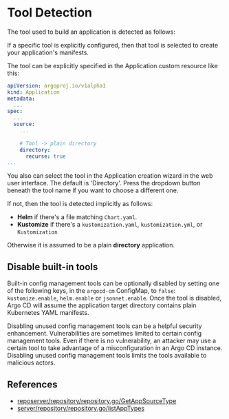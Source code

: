 # Tool Detection

The tool used to build an application is detected as follows:

If a specific tool is explicitly configured, then that tool is selected to create your application's manifests.

The tool can be explicitly specified in the Application custom resource like this:
```yaml
apiVersion: argoproj.io/v1alpha1
kind: Application
metadata:
  ...
spec:
  ...
  source:
    ...
    
    # Tool -> plain directory
    directory:
      recurse: true
...
```

You also can select the tool in the Application creation wizard in the web user interface. The default is 'Directory'. Press the dropdown button beneath the tool name if you want to choose a different one.


If not, then the tool is detected implicitly as follows:

* **Helm** if there's a file matching `Chart.yaml`. 
* **Kustomize** if there's a `kustomization.yaml`, `kustomization.yml`, or `Kustomization`

Otherwise it is assumed to be a plain **directory** application. 

## Disable built-in tools

Built-in config management tools can be optionally disabled by setting one of the following
keys, in the `argocd-cm` ConfigMap, to `false`: `kustomize.enable`, `helm.enable` or `jsonnet.enable`. Once the
tool is disabled, Argo CD will assume the application target directory contains plain Kubernetes YAML manifests.

Disabling unused config management tools can be a helpful security enhancement. Vulnerabilities are sometimes limited to certain config management tools. Even if there is no vulnerability, an attacker may use a certain tool to take advantage of a misconfiguration in an Argo CD instance. Disabling unused config management tools limits the tools available to malicious actors.

## References

* [reposerver/repository/repository.go/GetAppSourceType](https://github.com/argoproj/argo-cd/blob/master/reposerver/repository/repository.go#L286)
* [server/repository/repository.go/listAppTypes](https://github.com/argoproj/argo-cd/blob/master/server/repository/repository.go#L97)
